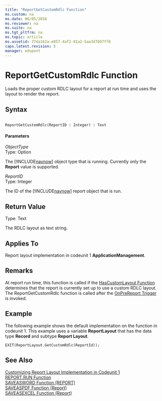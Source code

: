 ```yaml
---
title: "ReportGetCustomRdlc Function"
ms.custom: na
ms.date: 06/05/2016
ms.reviewer: na
ms.suite: na
ms.tgt_pltfrm: na
ms.topic: article
ms.assetid: 77da162a-e857-4af2-91a2-5aa347697ff0
caps.latest.revision: 5
manager: edupont
---
```

# ReportGetCustomRdlc Function
Loads the proper custom RDLC layout for a report at run time and uses the layout to render the report.  
  
## Syntax  
  
```  
  
ReportGetCustomRdlc(ReportID : Integer) : Text  
```  
  
#### Parameters  
 *ObjectType*  
 Type: Option  
  
 The [!INCLUDE[navnow](../dynamics-nav/includes/navnow_md.md)] object type that is running. Currently only the **Report** value is supported.  
  
 *ReportID*  
 Type: Integer  
  
 The ID of the [!INCLUDE[navnow](../dynamics-nav/includes/navnow_md.md)] report object that is run.  
  
## Return Value  
 Type: Text  
  
 The RDLC layout as text string.  
  
## Applies To  
 Report layout implementation in codeunit 1 **ApplicationManagement**.  
  
## Remarks  
 At report run time, this function is called if the [HasCustomLayout Function](../dynamics-nav/HasCustomLayout-Function.md) determines that the report is currently set up to use a custom RDLC layout. The ReportGetCustomRdlc function is called after the [OnPreReport Trigger](../dynamics-nav/OnPreReport-Trigger.md) is invoked.  
  
## Example  
 The following example shows the default implementation on the function in codeunit 1. This example uses a variable **ReportLayout** that has the data type **Record** and subtype **Report Layout**.  
  
```  
EXIT(ReportLayout.GetCustomRdlc(ReportId));  
```  
  
## See Also  
 [Customizing Report Layout Implementation in Codeunit 1](../dynamics-nav/Customizing-Report-Layout-Implementation-in-Codeunit-1.md)   
 [REPORT.RUN Function](../dynamics-nav/REPORT.RUN-Function.md)   
 [SAVEASWORD Function \(REPORT\)](../dynamics-nav/SAVEASWORD-Function--REPORT-.md)   
 [SAVEASPDF Function \(Report\)](../dynamics-nav/SAVEASPDF-Function--Report-.md)   
 [SAVEASEXCEL Function \(Report\)](../dynamics-nav/SAVEASEXCEL-Function--Report-.md)